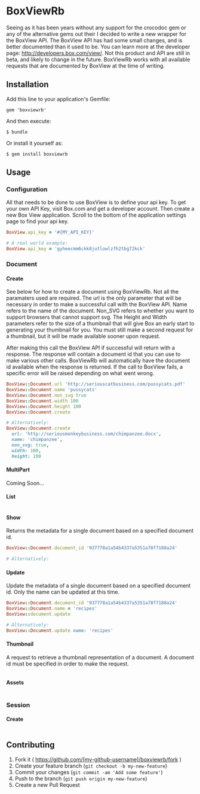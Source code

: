 # BoxViewRb

Seeing as it has been years without any support for the crocodoc gem or any of the alternative gems out their I decided to write a new wrapper for the BoxView API. The BoxView API has had some small changes, and is better documented than it used to be. You can learn more at the developer page: http://developers.box.com/view/. Not this product and API are still in beta, and likely to change in the future. BoxViewRb works with all available requests that are documented by BoxView at the time of writing.

## Installation

Add this line to your application's Gemfile:

    gem 'boxviewrb'

And then execute:

    $ bundle

Or install it yourself as:

    $ gem install boxviewrb

## Usage

### Configuration

All that needs to be done to use BoxView is to define your api key. To get your own API Key, visit Box.com and get a developer account. Then create a new Box View application. Scroll to the bottom of the application settings page to find your api key.

```ruby
BoxView.api_key = '#{MY_API_KEY}'

# A real world example:
BoxView.api_key = 'gyheecmm6ckk8jutlowlzfh2tbg72kck'
```

### Document

#### Create

See below for how to create a document using BoxViewRb. Not all the paramaters used are required. The url is the only parameter that will be necessary in order to make a successful call with the BoxView API. Name refers to the name of the document. Non_SVG refers to whether you want to support browsers that cannot support svg. The Height and Width parameters refer to the size of a thumbnail that will give Box an early start to generating your thumbnail for you. You must still make a second request for a thumbnail, but it will be made available sooner upon request.

After making this call the BoxView API if successful will return with a response. The response will contain a document id that you can use to make various other calls. BoxViewRb will automatically have the document id available when the response is returned. If the call to BoxView fails, a specific error will be raised depending on what went wrong.

```ruby
BoxView::Document.url 'http://seriouscatbusiness.com/pussycats.pdf'
BoxView::Document.name 'pussycats'
BoxView::Document.non_svg true
BoxView::Document.width 100
BoxView::Document.height 100
BoxView::Document.create

# Alternatively:
BoxView::Document.create
  url: 'http://seriousmonkeybusiness.com/chimpanzee.docx',
  name: 'chimpanzee',
  non_svg: true,
  width: 100,
  height: 100
```
#### MultiPart

Coming Soon...

#### List

```ruby
```

#### Show

Returns the metadata for a single document based on a specified document id.

```ruby
BoxView::Document.document_id '937778a1a54b4337a5351a78f7188a24'

# Alternatively:

```

#### Update

Update the metadata of a single document based on a specified document id. Only the name can be updated at this time.

```ruby
BoxView::Document.document_id '937778a1a54b4337a5351a78f7188a24'
BoxView::Document.name = 'recipes'
BoxView::document.update

# Alternatively:
BoxView::Document.update name: 'recipes'
```

#### Thumbnail

A request to retrieve a thumbnail representation of a document. A document id must be specified in order to make the request.

```ruby
```

#### Assets

```ruby
```

### Session

#### Create

```ruby
```

## Contributing

1. Fork it ( https://github.com/[my-github-username]/boxviewrb/fork )
2. Create your feature branch (`git checkout -b my-new-feature`)
3. Commit your changes (`git commit -am 'Add some feature'`)
4. Push to the branch (`git push origin my-new-feature`)
5. Create a new Pull Request